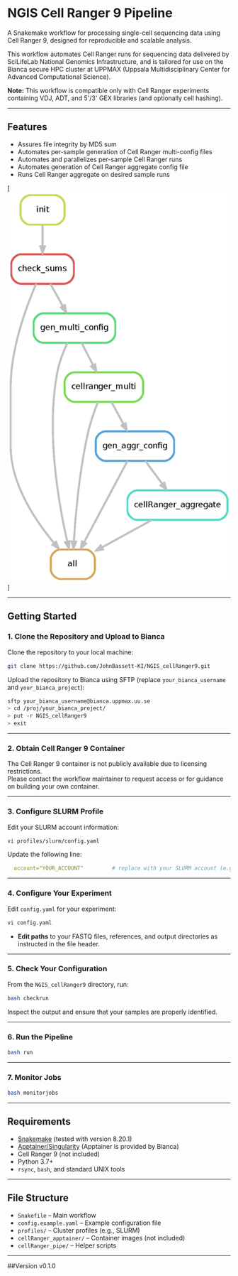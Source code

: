 # NGIS Cell Ranger 9 Pipeline

A Snakemake workflow for processing single-cell sequencing data using Cell Ranger 9, designed for reproducible and scalable analysis.

This workflow automates Cell Ranger runs for sequencing data delivered by SciLifeLab National Genomics Infrastructure, and is tailored for use on the Bianca secure HPC cluster at UPPMAX (Uppsala Multidisciplinary Center for Advanced Computational Science).

**Note:** This workflow is compatible only with Cell Ranger experiments containing VDJ, ADT, and 5'/3' GEX libraries (and optionally cell hashing).

---

## Features

- Assures file integrity by MD5 sum
- Automates per-sample generation of Cell Ranger multi-config files
- Automates and parallelizes per-sample Cell Ranger runs
- Automates generation of Cell Ranger aggregate config file
- Runs Cell Ranger aggregate on desired sample runs

[![Snakemake rule DAG](snakemake_rule_dag.png)]

---

## Getting Started

### 1. Clone the Repository and Upload to Bianca

Clone the repository to your local machine:

```bash
git clone https://github.com/JohnBassett-KI/NGIS_cellRanger9.git
```

Upload the repository to Bianca using SFTP (replace `your_bianca_username` and `your_bianca_project`):

```bash
sftp your_bianca_username@bianca.uppmax.uu.se
> cd /proj/your_bianca_project/
> put -r NGIS_cellRanger9
> exit
```

---

### 2. Obtain Cell Ranger 9 Container

The Cell Ranger 9 container is not publicly available due to licensing restrictions.  
Please contact the workflow maintainer to request access or for guidance on building your own container.

---

### 3. Configure SLURM Profile

Edit your SLURM account information:

```bash
vi profiles/slurm/config.yaml
```

Update the following line:

```yaml
  account="YOUR_ACCOUNT"         # replace with your SLURM account (e.g., "sens123456")
```

---

### 4. Configure Your Experiment

Edit `config.yaml` for your experiment:

```bash
vi config.yaml
```

- **Edit paths** to your FASTQ files, references, and output directories as instructed in the file header.

---

### 5. Check Your Configuration

From the `NGIS_cellRanger9` directory, run:

```bash
bash checkrun
```

Inspect the output and ensure that your samples are properly identified.

---

### 6. Run the Pipeline

```bash
bash run
```

---

### 7. Monitor Jobs

```bash
bash monitorjobs
```

---

## Requirements

- [Snakemake](https://snakemake.readthedocs.io/) (tested with version 8.20.1)
- [Apptainer/Singularity](https://apptainer.org/) (Apptainer is provided by Bianca)
- Cell Ranger 9 (not included)
- Python 3.7+
- `rsync`, `bash`, and standard UNIX tools

---

## File Structure

- `Snakefile` – Main workflow
- `config.example.yaml` – Example configuration file
- `profiles/` – Cluster profiles (e.g., SLURM)
- `cellRanger_apptainer/` – Container images (not included)
- `cellRanger_pipe/` – Helper scripts

---


##Version
v0.1.0